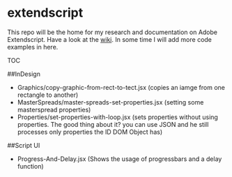 extendscript
============

This repo will be the home for my research and documentation on Adobe Extendscript. Have a look at the [wiki](https://github.com/fabiantheblind/extendscript/wiki). In some time I will add more code examples in here.  

TOC  

##InDesign  
- Graphics/copy-graphic-from-rect-to-tect.jsx (copies an iamge from one rectangle to another)  
- MasterSpreads/master-spreads-set-properties.jsx (setting some masterspread properties)  
- Properties/set-properties-with-loop.jsx (sets properties without using properties. The good thing about it? you can use JSON and he still processes only properties the ID DOM Object has)

##Script UI  
- Progress-And-Delay.jsx (Shows the usage of progressbars and a delay function)  
